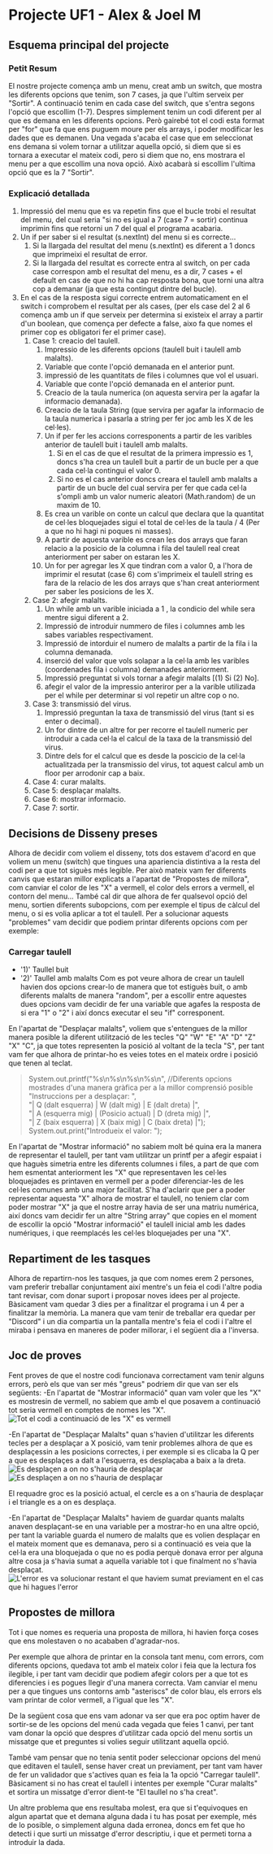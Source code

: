 # Projecte UF1 - Alex & Joel M

## Esquema principal del projecte
### Petit Resum
El nostre projecte comença amb un menu, creat amb un switch, que mostra les diferents opcions que tenim, son 7 cases, ja que l'ultim serveix per "Sortir".
A continuació tenim en cada case del switch, que s'entra segons l'opció que escollim (1-7).
Despres simplement tenim un codi diferent per al que es demana en les diferents opcions.
Però gairebé tot el codi esta format per "for" que fa que ens puguem moure per els arrays, i poder modificar les dades que es demanen.
Una vegada s'acaba el case que em seleccionat ens demana si volem tornar a utilitzar aquella opció, si diem que si es tornara a executar el mateix codi, pero si diem que no, ens mostrara el menu per a que escollim una nova opció. Això acabarà si escollim l'ultima opció que es la 7 "Sortir".
### Explicació detallada
1. Impressió del menu que es va repetin fins que el bucle trobi el resultat del menu, del cual seria "si no es igual a 7 (case 7 = sortir) continua imprimin fins que retorni un 7 del qual el programa acabaria.
2. Un if per saber si el resultat (s.nextInt) del menu si es correcte...
   1. Si la llargada del resultat del menu (s.nextInt) es diferent a 1 doncs que imprimeixi el resultat de error.
   2. Si la llargada del resultat es correcte entra al switch, on per cada case correspon amb el resultat del menu, es a dir, 7 cases + el default en cas de que no hi ha cap resposta bona, que torni una altra cop a demanar (ja que esta contingut dintre del bucle). 
3. En el cas de la resposta sigui correcte entrem automaticament en el switch i comprobem el resultat per als cases, (per els case del 2 al 6 comença amb un if que serveix per determina si existeix el array a partir d'un boolean, que comença per defecte a false, aixo fa que nomes el primer cop es obligatori fer el primer case).
   1. Case 1: creacio del taulell.
      1. Impressio de les diferents opcions (taulell buit i taulell amb malalts).
      2. Variable que conte l'opció demanada en el anterior punt.
      3. impressió de les quantitats de files i columnes que vol el usuari.
      4. Variable que conte l'opció demanada en el anterior punt.
      5. Creacio de la taula numerica (on aquesta servira per la agafar la informacio demanada).
      6. Creacio de la taula String (que servira per agafar la informacio de la taula numerica i pasarla a string per fer joc amb les X de les cel·les).
      7. Un if per fer les accions corresponents a partir de les varibles anterior de taulell buit i taulell amb malalts.
         1. Si en el cas de que el resultat de la primera impressio es 1, doncs s'ha crea un taulell buit a partir de un bucle per a que cada cel·la contingui el valor 0.
         2. Si no es el cas anterior doncs creara el taulell amb malalts a partir de un bucle del cual servira per fer que cada cel·la s'ompli amb un valor numeric aleatori (Math.random) de un maxim de 10.
      8. Es crea un varible on conte un calcul que declara que la quantitat de cel·les bloquejades sigui el total de cel·les de la taula / 4 (Per a que no hi hagi ni poques ni masses).
      9. A partir de aquesta varible es crean les dos arrays que faran relacio a la posicio de la columna i fila del taulell real creat anteriorment per saber on estaran les X.
      10. Un for per agregar les X que tindran com a valor 0, a l'hora de imprimir el resutat (case 6) com s'imprimeix el taulell string es fara de la relacio de les dos arrays que s'han creat anteriorment per saber les posicions de les X.
   2. Case 2: afegir malalts.
      1. Un while amb un varible iniciada a 1 , la condicio del while sera mentre sigui diferent a 2.
      2. Impressió de introduir nummero de files i columnes amb les sabes variables respectivament.
      3. Impressió de intorduir el numero de malalts a partir de la fila i la columna demanada.
      4. inserció del valor que vols solapar a la cel·la amb les varibles (coordenades fila i columna) demanades anteriorment.
      5. Impressió preguntat si vols tornar a afegir malalts [(1) Si (2) No].
      6. afegir el valor de la impressio anteriror per a la varible utilizada per el while per determinar si vol repetir un altre cop o no.
   3. Case 3: transmissió del virus.
      1. Impressió preguntan la taxa de transmissió del virus (tant si es enter o decimal).
      2. Un for dintre de un altre for per recorre el taulell numeric per introduir a cada cel·la el calcul de la taxa de la transmissió del virus.
      3. Dintre dels for el calcul que es desde la poscicio de la cel·la actualitzada per la transmissio del virus, tot aquest calcul amb un floor per arrodonir cap a baix.
   4. Case 4: curar malalts.
   5. Case 5: desplaçar malalts.
   6. Case 6: mostrar informacio.
   7. Case 7: sortir.
## Decisions de Disseny preses
Alhora de decidir com voliem el disseny, tots dos estavem d'acord en que voliem un menu (switch) que tingues una apariencia distintiva a la resta del codi per a que tot siguès més legible. Per això mateix vam fer diferents canvis que estaran millor explicats a l'apartat de "Propostes de millora", com canviar el color de les "X" a vermell, el color dels errors a vermell, el contorn del menu...
També cal dir que alhora de fer qualsevol opció del menu, sortien diferents subopcions, com per exemple el tipus de càlcul del menu, o si es volia aplicar a tot el taulell.
Per a solucionar aquests "problemes" vam decidir que podiem printar diferents opcions com per exemple:
### Carregar taulell
- '1)' Taullel buit
- '2)' Taullel amb malalts
Com es pot veure alhora de crear un taulell havien dos opcions crear-lo de manera que tot estiguès buit, o amb diferents malalts de manera "random", per a escollir entre aquestes dues opcions vam decidir de fer una variable que agafes la resposta de si era "1" o "2" i així doncs executar el seu "if" corresponent.

En l'apartat de "Desplaçar malalts", voliem que s'entengues de la millor manera posible la diferent utilització de les tecles "Q" "W" "E" "A" "D" "Z" "X" "C", ja que totes representen la posició al voltant de la tecla "S", per tant vam fer que alhora de printar-ho es veies totes en el mateix ordre i posició que tenen al teclat.
>System.out.printf("%s\n%s\n%s\n%s\n", //Diferents opcions mostrades d'una manera gràfica per a la millor comprensió posible
>                                           "Instruccions per a desplaçar: ",  
>                                           "| Q (dalt esquerra) |   W (dalt mig)    | E (dalt dreta) |",  
>                                           "| A (esquerra mig)  |  (Posicio actual) | D (dreta mig)  |",  
>                                           "| Z (baix esquerra) |   X (baix mig)    | C (baix dreta) |");  
>                                   System.out.print("Introdueix el valor: ");  

En l'apartat de "Mostrar informació" no sabiem molt bé quina era la manera de representar el taulell, per tant vam utilitzar un printf per a afegir espaiat i que haguès simetria entre les diferents columnes i files, a part de que com hem esmentat anteriorment les "X" que representaven les cel·les bloquejades es printaven en vermell per a poder diferenciar-les de les cel·les comunes amb una major facilitat.
S'ha d'aclarir que per a poder representar aquesta "X" alhora de mostrar el taulell, no teniem clar com poder mostrar "X" ja que el nostre array havia de ser una matriu numérica, així doncs vam decidir fer un altre "String array" que copies en el moment de escollir la opció "Mostrar informació" el taulell inicial amb les dades numériques, i que reemplacés les cel·les bloquejades per una "X".

## Repartiment de les tasques
Alhora de repartirn-nos les tasques, ja que com nomes erem 2 persones, vam preferir treballar conjuntament així mentre's un feia el codi l'altre podia tant revisar, com donar suport i proposar noves idees per al projecte.
Bàsicament vam quedar 3 dies per a finalitzar el programa i un 4 per a finalitzar la memòria.
La manera que vam tenir de treballar era quedar per "Discord" i un dia compartia un la pantalla mentre's feia el codi i l'altre el miraba i pensava en maneres de poder millorar, i el següent dia a l'inversa.

## Joc de proves
Fent proves de que el nostre codi funcionava correctament vam tenir alguns errors, però els que van ser més "greus" podriem dir que van ser els següents:
-En l'apartat de "Mostrar informació" quan vam voler que les "X" es mostresin de vermell, no sabiem que amb el que posavem a continuació tot seria vermell en comptes de nomes les "X".
![Tot el codi a continuació de les "X" es vermell](/Images/Captura.PNG)

-En l'apartat de "Desplaçar Malalts" quan s'havien d'utilitzar les diferents tecles per a desplaçar a X posició, vam tenir problemes alhora de que es desplaçessin a les posicions correctes, i per exemple si es clicaba la Q per a que es desplaçes a dalt a l'esquerra, es desplaçaba a baix a la dreta.
![Es desplaçen a on no s'hauria de desplaçar](/Images/Captura1.1.PNG)
![Es desplaçen a on no s'hauria de desplaçar](/Images/Captura1.2.PNG)

El requadre groc es la posició actual, el cercle es a on s'hauria de desplaçar i el triangle es a on es desplaça.

-En l'apartat de "Desplaçar Malalts" haviem de guardar quants malalts anaven desplaçant-se en una variable per a mostrar-ho en una altre opció, per tant la variable guarda el numero de malalts que es volien desplaçar en el mateix moment que es demanava, pero si a continuació es veia que la cel·la era una bloquejada o que no es podia perquè donava error per alguna altre cosa ja s'havia sumat a aquella variable tot i que finalment no s'havia desplaçat.
![L'error es va solucionar restant el que haviem sumat previament en el cas que hi hagues l'error](/Images/Captura2.PNG)

## Propostes de millora
Tot i que nomes es requeria una proposta de millora, hi havien força coses que ens molestaven o no acababen d'agradar-nos.

Per exemple que alhora de printar en la consola tant menu, com errors, com diferents opcions, quedava tot amb el mateix color i feia que la lectura fos ilegible, i per tant vam decidir que podiem afegir colors per a que tot es diferencies i es pogues llegir d'una manera correcta.
Vam canviar el menu per a que tingues uns contorns amb "asteriscs" de color blau, els errors els vam printar de color vermell, a l'igual que les "X".

De la següent cosa que ens vam adonar va ser que era poc optim haver de sortir-se de les opcions del menú cada vegada que feies 1 canvi, per tant vam donar la opció que despres d'utilitzar cada opció del menu sortis un missatge que et preguntes si volies seguir utilitzant aquella opció.

També vam pensar que no tenia sentit poder seleccionar opcions del menú que editaven el taulell, sense haver creat un previament, per tant vam haver de fer un validador que s'actives quan es feia la 1a opció "Carregar taulell".
Bàsicament si no has creat el taulell i intentes per exemple "Curar malalts" et sortira un missatge d'error dient-te "El taullel no s'ha creat".

Un altre problema que ens resultaba molest, era que si t'equivoques en algun apartat que et demana alguna dada i tu has posat per exemple, més de lo posible, o simplement alguna dada erronea, doncs em fet que ho detecti i que surti un missatge d'error descriptiu, i que et permeti torna a introduir la dada.

